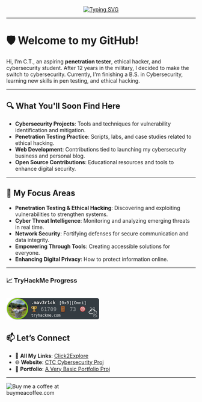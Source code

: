 <div align="center">
  <a href="https://git.io/typing-svg">
    <img src="https://readme-typing-svg.herokuapp.com?font=Fira+Code&size=24&duration=4000&pause=500&color=00FF00&center=true&vCenter=true&lines=I'm+C.T.+aka+Mav3r1ck;Aspiring+Penetration+Tester;Ethical+Hacker;Cybersecurity+Student" alt="Typing SVG">
  </a>
</div>

---

# 🛡️ Welcome to my GitHub!

Hi, I’m C.T., an aspiring **penetration tester**, ethical hacker, and cybersecurity student. After 12 years in the military, I decided to make the switch to cybersecurity. Currently, I'm finishing a B.S. in Cybersecurity, learning new skills in pen testing, and ethical hacking.

---

## 🔍 **What You'll Soon Find Here**
- **Cybersecurity Projects**: Tools and techniques for vulnerability identification and mitigation.
- **Penetration Testing Practice**: Scripts, labs, and case studies related to ethical hacking.
- **Web Development**: Contributions tied to launching my cybersecurity business and personal blog.
- **Open Source Contributions**: Educational resources and tools to enhance digital security.
---

## 🌟 **My Focus Areas**
- **Penetration Testing & Ethical Hacking**: Discovering and exploiting vulnerabilities to strengthen systems.
- **Cyber Threat Intelligence**: Monitoring and analyzing emerging threats in real time.
- **Network Security**: Fortifying defenses for secure communication and data integrity.
- **Empowering Through Tools**: Creating accessible solutions for everyone.
- **Enhancing Digital Privacy**: How to protect information online.

---

### 📈 **TryHackMe Progress**
![TryHackMe Badge](https://github.com/cta0930/cta0930/blob/c5661c02b19e22f0ccf8f385f349644e380564e1/assets/tryhackme-badge.png)
---

## 📫 **Let’s Connect**
- :link: **All My Links**: [Click2Explore](https://linktr.ee/cta0930)
- 🌐 **Website**: [CTC Cybersecurity Proj](https://ctccybersecurity.com)
- 💼 **Portfolio**: [A Very Basic Portfolio Proj](https://ctccybersecurity.com/portfolio)
---

<p align="left">
  <a href="https://buymeacoffee.com/cta0930"> 
    <img align="left" src="https://cdn.buymeacoffee.com/buttons/v2/default-yellow.png" height="50" width="210" alt="Buy me a coffee at buymeacoffee.com" />
  </a>
</p>
